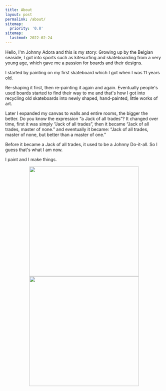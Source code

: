 ```yaml
---
title: About
layout: post
permalink: /about/
sitemap:
  priority: '0.8'
sitemap:
  lastmod: 2022-02-24
---
```


Hello, I'm Johnny Adora and this is my story:
Growing up by the Belgian seaside, I got into sports such as kitesurfing and skateboarding from a very young age, which gave me a passion for boards and their designs.

I started by painting on my first skateboard which I got when I was 11 years old.

Re-shaping it first, then re-painting it again and again. Eventually people's used boards started to find their way to me and that's how I got into recycling old skateboards into newly shaped, hand-painted, little works of art. 

Later I expanded my canvas to walls and entire rooms, the bigger the better. Do you know the expression “a Jack of all trades”? It changed over time, first it was simply “Jack of all trades”, then it became “Jack of all trades, master of none.” and eventually it became: “Jack of all trades, master of none, but better than a master of one.”

Before it became a Jack of all trades, it used to be a Johnny Do-it-all. So I guess that's what I am now.

I paint and I make things. 


<p align="middle">
  <img src="https://johnnyadora.github.io/images/logo.png" width="350" />
  <img src="https://johnnyadora.github.io/images/me.jpg" width="350" /> 
</p>